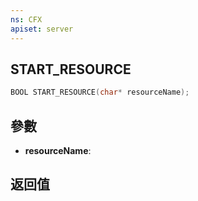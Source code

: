 ```yaml
---
ns: CFX
apiset: server
---
```

## START_RESOURCE

```c
BOOL START_RESOURCE(char* resourceName);
```


## 參數
* **resourceName**: 

## 返回值
